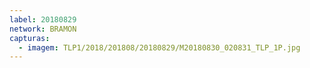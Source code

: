 ```yaml
---
label: 20180829
network: BRAMON
capturas:
  - imagem: TLP1/2018/201808/20180829/M20180830_020831_TLP_1P.jpg
---
```

